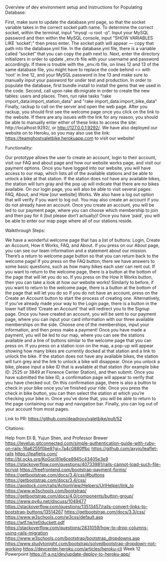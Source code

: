 Overview of dev environment setup and Instructions for Populating Database:

First, make sure to update the database.yml page, so that the socket variable takes in the correct socket path name. To determine the correct socket, within the terminal, input “mysql -u root -p”. Input your MySQL password and then within the MySQL console, input “SHOW VARIABLES LIKE ‘socket’;” then press enter. The socket path will appear — copy that path into the database.yml file. In the database.yml file, there is a variable called “socket” that you can copy the path next to.
Next, enter the directory initializers in order to update _env.rb file with your username and password accordingly. If there is trouble with the _env.rb file, on lines 12 and 13 of the same database file, you might have to replace the code behind <> with ‘root’ in line 12, and your MySQL password in line 13 and make sure to manually input your password for under test and production.
In order to populate the database, first bundle install to install the gems that we used in the code. Second, call upon rake db:migrate in order to create the new tables: users and places. Then, run rake tasks "rake import_data:import_station_data" and "rake import_data:import_bike_data" Finally, rackup to call on the server and open the web page.
After you rackup, you should first see the welcome page once you click on the link to the website. If there are any issues with the link for any reason, you should be able to manually enter either of these links to access the site: http://localhost:9292/, or http://127.0.0.1:9292/. We have also deployed our website on to Heroku, so you may also use the link:
https://teamghostvaletbike.herokuapp.com to visit our website!

Functionality:

Our prototype allows the user to create an account, login to their account, visit our FAQ and about page and how our website works page, and visit our payment options. Once you have logged into our website, you will have access to our map, which lists all of the available stations and be able to unlock a bike at that station. If the station does not have any available bikes, the station will turn gray and the pop up will indicate that there are no bikes available.
On our login page, you will also be able to visit several pages: FAQ, About, and How [our website] Works. We also have a log out option that will verify if you want to log out.
You may also create an account if you do not already have an account. Once you create an account, you will be led to our payment page, where you can choose which membership to join and then pay for it (but please don’t actually)! Once you have ‘paid’, you will be able to enter our map page where all of our stations reside.

Walkthrough Steps:

We have a wonderful welcome page that has a list of buttons: Login, Create an Account, How it Works, FAQ, and About.
If you press on our About page, you can see our team information and a statement about our mission. There’s a return to welcome page button so that you can return back to the welcome page!
If you press on the FAQ button, there we have answers to some basic questions, such as how many bikes each user can rent out. If you want to return to the welcome page, there is a button at the bottom of the page that will let you do so.
If you press on the How It Works button, then you can take a look at how our website works! Similarly to before, if you want to return to the welcome page, there is a button at the bottom of the page that will let you do so
If you do not have an account, press on the Create an Account button to start the process of creating one. Alternatively, if you’ve already made your way to the Login page, there is a button in the lower half titled ‘Create an Account’ that will redirect you to the Signup page.
Once you have created an account, you will be sent to our payment page, where you can input your card information with our three available memberships on the side. Choose one of the memberships, input your information, and then press make a payment! Once you have made a payment, you will be led to our map, where you can see the stations available and a line of buttons similar to the welcome page that you can press on. If you press on a station icon on the map, a pop-up will appear showing how many bikes are currently docked at that station and a link to unlock the bike.
If the station does not have any available bikes, the station will turn grey and the link to unlock a bike will disappear.
Once you unlock a bike, please input a bike ID that is available at that station (for example bike ID: 2525 or 3849 at Florence Center Station), and then submit. Once you have submitted the bike ID, a confirmation page will appear to verify that you have checked out. On this confirmation page, there is also a button to check in your bike once you’ve finished your ride. Once you press the check in bike button, you can then select the station at which you’re checking your bike in. Once you’ve done that, you will be able to return to the page containing our map and navigation bar.
Finally, you can log out of your account from most pages.

Link to PR: https://github.com/deadroxy/valetbike/pull/52

Citations:

Help from Eli B, Yujun Shen, and Professor Brewer
https://levelup.gitconnected.com/simple-authentication-guide-with-ruby-on-rails-16a6255f0be8?gi=7a4c0880ffbc
https://github.com/axyjo/leaflet-rails
https://leafletjs.com/
http://bl.ocks.org/KoGor/81e6ce8945c43405e3e9
https://stackoverflow.com/questions/40733981/rails-cannot-load-such-file-bcrypt
https://freefrontend.com/bootstrap-payment-forms/
https://getbootstrap.com/docs/3.4/css/#buttons
https://getbootstrap.com/docs/3.4/css/
https://apidock.com/rails/ActionView/Helpers/UrlHelper/link_to
https://www.w3schools.com/bootstrap/
https://getbootstrap.com/docs/4.0/components/button-group/
https://www.py4u.net/discuss/1049477
https://stackoverflow.com/questions/13513457/rails-convert-links-to-bootstrap-buttons/13514267
https://getbootstrap.com/docs/3.3/css/
https://www.w3schools.com/w3css/default.asp
https://wtf.tw/ref/duckett.pdf
https://stackoverflow.com/questions/2831059/how-to-drop-columns-using-rails-migration
https://www.w3schools.com/bootstrap/bootstrap_dropdowns.asp
https://www.studytonight.com/bootstrap/solvedbootstrap-dropdown-not-working
https://devcenter.heroku.com/articles/heroku-cli
Week 12 Powerpoint
https://f-a.nz/dev/update-deploy-to-heroku-app/
